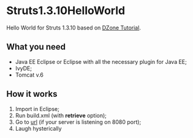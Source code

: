 Struts1.3.10HelloWorld
======================

Hello World for Struts 1.3.10 based on [DZone Tutorial](http://www.dzone.com/tutorials/java/struts/struts-tutorial/struts-tutorial-using-eclipse-1.html).


What you need
-------------

* Java EE Eclipse or Eclipse with all the necessary plugin for Java EE;
* IvyDE;
* Tomcat v.6


How it works
------------

1. Import in Eclipse;
2. Run build.xml (with **retrieve** option);
3. Go to [url](http://localhost:8080/Struts1.3.10HelloWorld/) (if your server is listening on 8080 port);
4. Laugh hysterically
